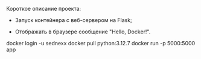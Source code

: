 Короткое описание проекта:

- Запуск контейнера с веб-сервером на Flask;

- Отображать в браузере сообщение "Hello, Docker!".

docker login -u sednexx
docker pull python:3.12.7
docker run -p 5000:5000 app
